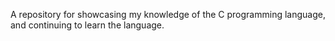  A repository for showcasing my knowledge of the C programming language, and continuing to learn the language. 
